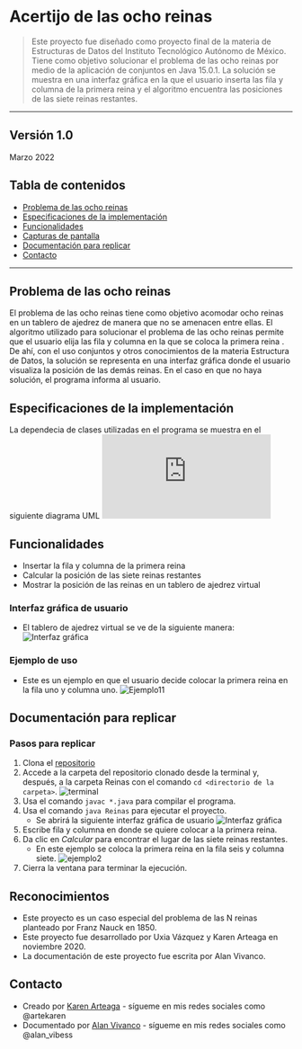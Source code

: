 # Acertijo de las ocho reinas
> Este proyecto fue diseñado como proyecto final de la materia de Estructuras de Datos del Instituto Tecnológico Autónomo de México. Tiene como objetivo solucionar el problema de las ocho reinas por medio de la aplicación de conjuntos en Java 15.0.1. La solución se muestra en una interfaz gráfica en la que el usuario inserta las fila y columna de la primera reina y el algoritmo encuentra las posiciones de las siete reinas restantes. 
---
Versión 1.0
---
Marzo 2022

## Tabla de contenidos
* [Problema de las ocho reinas](#info)
* [Especificaciones de la implementación](#especif)
* [Funcionalidades](#func)
* [Capturas de pantalla](#capturas)
* [Documentación para replicar](#docum)
* [Contacto](#contacto)
---


## Problema de las ocho reinas <a name="info"></a> 
El problema de las ocho reinas tiene como objetivo acomodar ocho reinas en un tablero de ajedrez de manera que no se amenacen entre ellas. El algoritmo utilizado para solucionar el problema de las ocho reinas permite que el usuario elija las fila y columna en la que se coloca la primera reina . De ahí, con el uso conjuntos y otros conocimientos de la materia Estructura de Datos, la solución se representa en una interfaz gráfica donde el usuario visualiza la posición de las demás reinas. En el caso en que no haya solución, el programa informa al usuario.


## Especificaciones de la implementación <a name="especif"></a> 
La dependecia de clases utilizadas en el programa se muestra en el siguiente diagrama UML
![UML](https://github.com/KarenArteaga/Acertijo-8-Reinas/files/8306208/Diagrama.UML.pdf)



## Funcionalidades <a name="func"></a> 
- Insertar la fila y columna de la primera reina
- Calcular la posición de las siete reinas restantes
- Mostrar la posición de las reinas en un tablero de ajedrez virtual
 
 ### Interfaz gráfica de usuario
 - El tablero de ajedrez virtual se ve de la siguiente manera: 
  ![Interfaz gráfica](https://user-images.githubusercontent.com/69361149/159027992-f6fef4bf-f1aa-4bb5-8d1c-c42240d661b6.png)
  
  ### Ejemplo de uso
 - Este es un ejemplo en que el usuario decide colocar la primera reina en la fila uno y columna uno. 
  ![Ejemplo11](https://user-images.githubusercontent.com/69361149/159029310-737f13ee-d5ad-4f32-b3ac-81b718e38db1.png)


## Documentación para replicar <a name="docum"></a> 

  ### Pasos para replicar
  1. Clona el [repositorio](https://github.com/KarenArteaga/Acertijo-8-Reinas.git)
  2. Accede a la carpeta del repositorio clonado desde la terminal y, después, a la carpeta Reinas con el comando `cd <directorio de la carpeta>`.
  ![terminal](https://user-images.githubusercontent.com/69361149/159034049-677c6056-b65f-4cc5-af90-9e221ced7051.png)
  3. Usa el comando `javac *.java` para compilar el programa.
  4. Usa el comando `java Reinas` para ejecutar el proyecto.
     - Se abrirá la siguiente interfaz gráfica de usuario
    ![Interfaz gráfica](https://user-images.githubusercontent.com/69361149/159027992-f6fef4bf-f1aa-4bb5-8d1c-c42240d661b6.png)
  5. Escribe fila y columna en donde se quiere colocar a la primera reina.
  6. Da clic en *Calcular* para encontrar el lugar de las siete reinas restantes.
     - En este ejemplo se coloca la primera reina en la fila seis y columna siete.
    ![ejemplo2](https://user-images.githubusercontent.com/69361149/159036509-9775a6cb-a35e-49d5-b1d1-5935516ca825.png)
  7. Cierra la ventana para terminar la ejecución.


## Reconocimientos <a name="recon"></a> 
- Este proyecto es un caso especial del problema de las N reinas planteado por Franz Nauck en 1850. 
- Este proyecto fue desarrollado por Uxia Vázquez y Karen Arteaga en noviembre 2020.
- La documentación de este proyecto fue escrita por Alan Vivanco.


## Contacto
* Creado por [Karen Arteaga](https://github.com/KarenArteaga) - sígueme en mis redes sociales como @artekaren
* Documentado por [Alan Vivanco]() - sígueme en mis redes sociales como @alan_vibess

